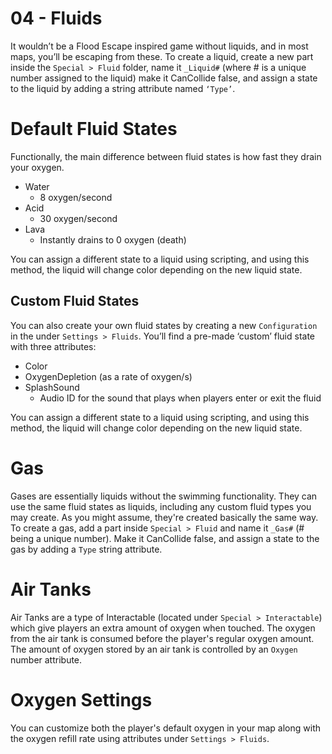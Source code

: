 # 04 - Fluids

It wouldn’t be a Flood Escape inspired game without liquids, and in most maps, you’ll be escaping from these. To create a liquid, create a new part inside the `Special > Fluid` folder, name it `_Liquid#` (where # is a unique number assigned to the liquid) make it CanCollide false, and assign a state to the liquid by adding a string attribute named `‘Type’`. 

# Default Fluid States
Functionally, the main difference between fluid states is how fast they drain your oxygen.

- Water
    - 8 oxygen/second
- Acid
    - 30 oxygen/second
- Lava
    - Instantly drains to 0 oxygen (death)

You can assign a different state to a liquid using scripting, and using this method, the liquid will change color depending on the new liquid state.

## Custom Fluid States
You can also create your own fluid states by creating a new `Configuration` in the under `Settings > Fluids`. You’ll find a pre-made ‘custom’ fluid state with three attributes:

- Color
- OxygenDepletion (as a rate of oxygen/s)
- SplashSound
    - Audio ID for the sound that plays when players enter or exit the fluid
    
You can assign a different state to a liquid using scripting, and using this method, the liquid will change color depending on the new liquid state.

# Gas
    
Gases are essentially liquids without the swimming functionality. They can use the same fluid states as liquids, including any custom fluid types you may create. As you might assume, they're created basically the same way. To create a gas, add a part inside `Special > Fluid` and name it `_Gas#` (# being a unique number). Make it CanCollide false, and assign a state to the gas by adding a `Type` string attribute.

# Air Tanks

Air Tanks are a type of Interactable (located under `Special > Interactable`) which give players an extra amount of oxygen when touched. The oxygen from the air tank is consumed before the player's regular oxygen amount. The amount of oxygen stored by an air tank is controlled by an `Oxygen` number attribute.

# Oxygen Settings

You can customize both the player's default oxygen in your map along with the oxygen refill rate using attributes under `Settings > Fluids`.
    
    
    
    
    